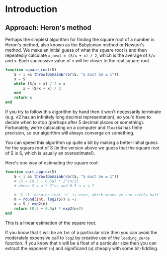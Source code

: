 # Introduction

## Approach: Heron's method

Perhaps the simplest algorithm for finding the square root of a number is Heron's method, also known as the Babylonian method or Newton's method.
We make an initial guess of what the square root is and then repeatedly calculate `x_next = (S/x + x) / 2`, which is the average of `S/x` and `x`.
Each successive value of `x` will be closer to the real square root.

```julia
function square_root(S)
    S < 1 && throw(DomainError(S, "S must be ≥ 1"))
    x = S
    while (S/x + x) / 2 ≠ x
        x = (S/x + x) / 2
    end
    return x
end
```

If you try to follow this algorithm by hand then it won't necessarily terminate (e.g. √2 has an infinitely long decimal representation), so you'd have to decide when to stop (perhaps after 5 decimal places or something).
Fortunately, we're calculating on a computer and `Float64` has finite precision, so our algorithm will always converge on something.

You can speed this algorithm up quite a bit by making a better initial guess for the square root of S (in the version above we guess that the square root of S is S, which is usually an overestimate!).

Here's one way of estimating the square root:

```julia
function sqrt_approx(S)
    S < 1 && throw(DomainError(S, "S must be ≥ 1"))
    # √S ≈ (0.5 + 0.5a) * 2^(n/2)
    # where S = a * 2^n; and 0.5 ≤ a < 2

    # `& ~1` ensures that `n` is even, which means we can safely half it later.
    n = round(Int, log2(S)) & ~1
    a = S / exp2(n)
    return (0.5 + 0.5a) * exp2(n÷2)
end
```

This is a linear estimation of the square root.

If you know that `S` will be an `Int` of a particular size then you can avoid the moderately expensive call to `log2` by creative use of the `leading_zeros` function.
If you know that `S` will be a float of a particular size then you can extract the exponent (`n`) and significand (`a`) cheaply with some bit-fiddling.
